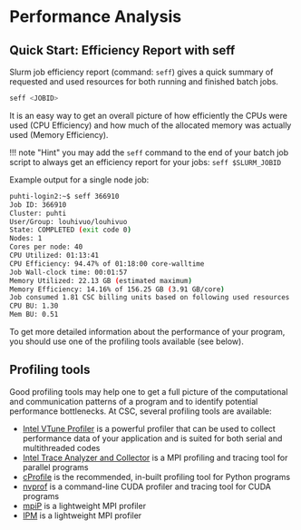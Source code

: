 # Performance Analysis

## Quick Start: Efficiency Report with seff

Slurm job efficiency report (command: `seff`) gives a quick summary of
requested and used resources for both running and finished batch jobs.

```bash
seff <JOBID>
```

It is an easy way to get an overall picture of how efficiently the CPUs were
used (CPU Efficiency) and how much of the allocated memory was actually used
(Memory Efficiency).

!!! note "Hint"
    you may add the `seff` command to the end of your batch job script to
    always get an efficiency report for your jobs: `seff $SLURM_JOBID`

Example output for a single node job:
```bash
puhti-login2:~$ seff 366910
Job ID: 366910
Cluster: puhti
User/Group: louhivuo/louhivuo
State: COMPLETED (exit code 0)
Nodes: 1
Cores per node: 40
CPU Utilized: 01:13:41
CPU Efficiency: 94.47% of 01:18:00 core-walltime
Job Wall-clock time: 00:01:57
Memory Utilized: 22.13 GB (estimated maximum)
Memory Efficiency: 14.16% of 156.25 GB (3.91 GB/core)
Job consumed 1.81 CSC billing units based on following used resources
CPU BU: 1.30
Mem BU: 0.51
```

To get more detailed information about the performance of your program, you
should use one of the profiling tools available (see below).


## Profiling tools

Good profiling tools may help one to get a full picture of the computational
and communication patterns of a program and to identify potential performance
bottlenecks. At CSC, several profiling tools are available:

* [Intel VTune Profiler](../apps/vtune.md) is a powerful profiler that can be
  used to collect performance data of your application and is suited for both
  serial and multithreaded codes
* [Intel Trace Analyzer and Collector](../apps/itac.md) is a MPI profiling and
  tracing tool for parallel programs
* [cProfile](cProfile.md) is the recommended, in-built profiling tool
  for Python programs
* [nvprof](nvprof.md) is a command-line CUDA profiler and tracing tool
  for CUDA programs
* [mpiP](mpip.md) is a lightweight MPI profiler
* [IPM](ipm.md) is a lightweight MPI profiler
